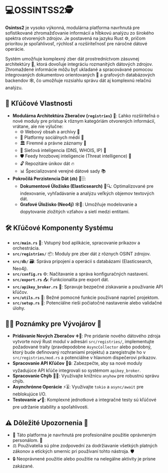 # 💻OSSINTSS2🕵️

**Osintss2** je vysoko výkonná, modulárna platforma navrhnutá pre sofistikované zhromažďovanie informácií a hĺbkovú analýzu zo širokého spektra otvorených zdrojov. Je postavená na jazyku Rust ⚙️, pričom prioritou je spoľahlivosť, rýchlosť a rozšíriteľnosť pre náročné dátové operácie.

Systém umožňuje komplexný zber dát prostredníctvom zásuvnej architektúry 🧩, ktorá dovoľuje integráciu rozmanitých dátových zdrojov. Zhromaždené informácie môžu byť ukladané a spracovávané pomocou integrovaných dokumentovo orientovaných 📄 a grafových databázových backendov 🕸️, čo umožňuje rozsiahlu správu dát aj komplexnú relačnú analýzu.

## 🎯 Kľúčové Vlastnosti

* **Modulárna Architektúra Zberačov (`registries`)** 🧩: Ľahko rozšíriteľná o nové moduly pre prístup k rôznym kategóriám otvorených informácií, vrátane, ale nie výlučne:
    * 🌐 Webový obsah a archívy 📜
    * 👥 Platformy sociálnych médií 💬
    * 🏛️ Firemné a právne záznamy 📂
    * 📡 Sieťová inteligencia (DNS, WHOIS, IP) 🔗
    * 🛡️ Feedy hrozbovej inteligencie (Threat intelligence) 🚨
    * 🔓 Repozitáre únikov dát 🔥
    * 📊 Špecializované verejné dátové sady 📚
* **Pokročilá Perzistencia Dát (`db`)** 💾🗄️:
    * **Dokumentové Úložisko (Elasticsearch)** 📄🔍: Optimalizované pre indexovanie, vyhľadávanie a analýzu veľkých objemov textových dát.
    * **Grafové Úložisko (Neo4j)** 🕸️🔗: Umožňuje modelovanie a dopytovanie zložitých vzťahov a sietí medzi entitami.

## 🛠️ Kľúčové Komponenty Systému

* **`src/main.rs`** 🚀: Vstupný bod aplikácie, spracovanie príkazov a orchestrácia.
* **`src/registries/`** 📦: Moduly pre zber dát z rôznych OSINT zdrojov.
* **`src/db/`** 🗃️: Správa pripojení a operácií s databázami (Elasticsearch, Neo4j).
* **`src/config.rs`** ⚙️: Načítavanie a správa konfiguračných nastavení.
* **`src/export.rs`** 📤: Funkcionalita pre export dát.
* **`src/apikey_broker.rs`** 🔑: Spravuje bezpečné získavanie a používanie API kľúčov.
* **`src/utils.rs`** 🔧: Bežné pomocné funkcie používané naprieč projektom.
* **`src/setup.rs`** 🔩: Potenciálne rieši počiatočné nastavenie alebo validačné úlohy.

## 🧑‍💻 Poznámky pre Vývojárov 📝

* **Pridávanie Nových Zberačov** ➕🔌: Pre pridanie nového dátového zdroja vytvorte nový Rust modul v adresári `src/registries/`, implementujte požadované traity (pravdepodobne `AsyncCollector` alebo podobný, ktorý bude definovaný rozhraniami projektu) a zaregistrujte ho v `src/registries/mod.rs` a potenciálne v hlavnom dispečerovi príkazov.
* **Spracovanie API Kľúčov** 🔑🔒: Zabezpečte, aby sa nové moduly vyžadujúce API kľúče integrovali so systémom `apikey_broker`.
* **Spracovanie Chýb** 🐛✅: Využívajte knižnicu `anyhow` pre robustnú správu chýb.
* **Asynchrónne Operácie** ⚡⏳: Využívajte `tokio` a `async/await` pre neblokujúce I/O.
* **Testovanie** ✔️🔬: Komplexné jednotkové a integračné testy sú kľúčové pre udržanie stability a spoľahlivosti.

## ⚠️ Dôležité Upozornenia 🚨

* 👤 Táto platforma je navrhnutá pre profesionálne použitie oprávneným personálom. 💼
* ⚖️ Používatelia sú plne zodpovední za dodržiavanie všetkých platných zákonov a etických smerníc pri používaní tohto nástroja. 🛡️
* 🔒 Neoprávnené použitie alebo použitie na nelegálne aktivity je prísne zakázané.
